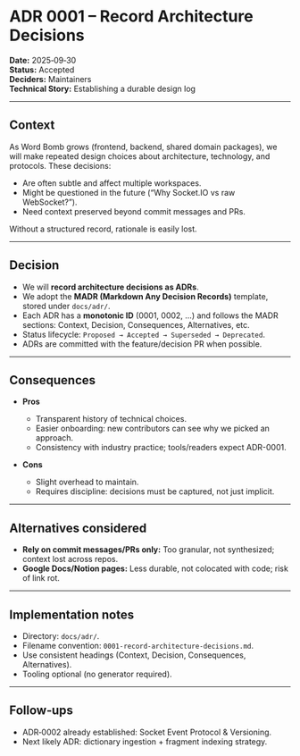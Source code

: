 # ADR 0001 – Record Architecture Decisions

**Date:** 2025‑09‑30  
**Status:** Accepted  
**Deciders:** Maintainers  
**Technical Story:** Establishing a durable design log

---

## Context

As Word Bomb grows (frontend, backend, shared domain packages), we will make repeated design choices about architecture, technology, and protocols. These decisions:

- Are often subtle and affect multiple workspaces.
- Might be questioned in the future (“Why Socket.IO vs raw WebSocket?”).
- Need context preserved beyond commit messages and PRs.

Without a structured record, rationale is easily lost.

---

## Decision

- We will **record architecture decisions as ADRs**.
- We adopt the **MADR (Markdown Any Decision Records)** template, stored under `docs/adr/`.
- Each ADR has a **monotonic ID** (0001, 0002, …) and follows the MADR sections: Context, Decision, Consequences, Alternatives, etc.
- Status lifecycle: `Proposed → Accepted → Superseded → Deprecated`.
- ADRs are committed with the feature/decision PR when possible.

---

## Consequences

- **Pros**
  - Transparent history of technical choices.
  - Easier onboarding: new contributors can see why we picked an approach.
  - Consistency with industry practice; tools/readers expect ADR-0001.

- **Cons**
  - Slight overhead to maintain.
  - Requires discipline: decisions must be captured, not just implicit.

---

## Alternatives considered

- **Rely on commit messages/PRs only:** Too granular, not synthesized; context lost across repos.
- **Google Docs/Notion pages:** Less durable, not colocated with code; risk of link rot.

---

## Implementation notes

- Directory: `docs/adr/`.
- Filename convention: `0001-record-architecture-decisions.md`.
- Use consistent headings (Context, Decision, Consequences, Alternatives).
- Tooling optional (no generator required).

---

## Follow‑ups

- ADR‑0002 already established: Socket Event Protocol & Versioning.
- Next likely ADR: dictionary ingestion + fragment indexing strategy.
